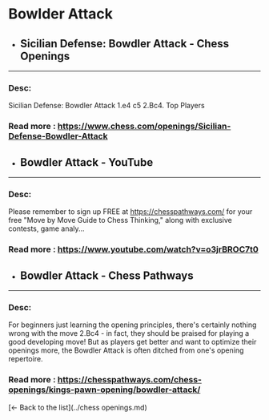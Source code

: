 # Bowlder Attack
- ## **Sicilian Defense: Bowdler Attack - Chess Openings** 

---
### Desc: 
 Sicilian Defense: Bowdler Attack 1.e4 c5 2.Bc4. Top Players 
### Read more : https://www.chess.com/openings/Sicilian-Defense-Bowdler-Attack 
- ## **Bowdler Attack - YouTube** 

---
### Desc: 
 Please remember to sign up FREE at https://chesspathways.com/ for your free "Move by Move Guide to Chess Thinking," along with exclusive contests, game analy... 
### Read more : https://www.youtube.com/watch?v=o3jrBROC7t0 
- ## **Bowdler Attack - Chess Pathways** 

---
### Desc: 
 For beginners just learning the opening principles, there's certainly nothing wrong with the move 2.Bc4 - in fact, they should be praised for playing a good developing move! But as players get better and want to optimize their openings more, the Bowdler Attack is often ditched from one's opening repertoire. 
### Read more : https://chesspathways.com/chess-openings/kings-pawn-opening/bowdler-attack/ 


[← Back to the list](../chess openings.md)